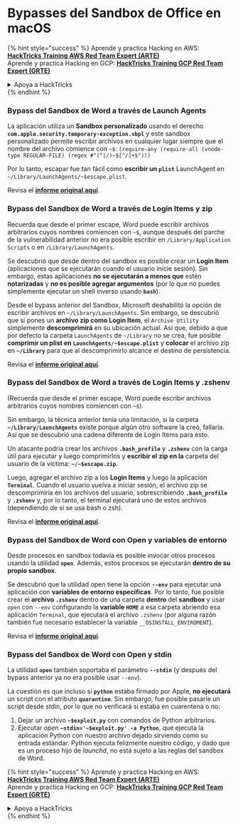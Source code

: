 # Bypasses del Sandbox de Office en macOS

{% hint style="success" %}
Aprende y practica Hacking en AWS:<img src="/.gitbook/assets/arte.png" alt="" data-size="line">[**HackTricks Training AWS Red Team Expert (ARTE)**](https://training.hacktricks.xyz/courses/arte)<img src="/.gitbook/assets/arte.png" alt="" data-size="line">\
Aprende y practica Hacking en GCP: <img src="/.gitbook/assets/grte.png" alt="" data-size="line">[**HackTricks Training GCP Red Team Expert (GRTE)**<img src="/.gitbook/assets/grte.png" alt="" data-size="line">](https://training.hacktricks.xyz/courses/grte)

<details>

<summary>Apoya a HackTricks</summary>

* Revisa los [**planes de suscripción**](https://github.com/sponsors/carlospolop)!
* **Únete al** 💬 [**grupo de Discord**](https://discord.gg/hRep4RUj7f) o al [**grupo de telegram**](https://t.me/peass) o **síguenos** en **Twitter** 🐦 [**@hacktricks\_live**](https://twitter.com/hacktricks\_live)**.**
* **Comparte trucos de hacking enviando PRs a los** [**HackTricks**](https://github.com/carlospolop/hacktricks) y [**HackTricks Cloud**](https://github.com/carlospolop/hacktricks-cloud) repos de github.

</details>
{% endhint %}

### Bypass del Sandbox de Word a través de Launch Agents

La aplicación utiliza un **Sandbox personalizado** usando el derecho **`com.apple.security.temporary-exception.sbpl`** y este sandbox personalizado permite escribir archivos en cualquier lugar siempre que el nombre del archivo comience con `~$`: `(require-any (require-all (vnode-type REGULAR-FILE) (regex #"(^|/)~$[^/]+$")))`

Por lo tanto, escapar fue tan fácil como **escribir un `plist`** LaunchAgent en `~/Library/LaunchAgents/~$escape.plist`.

Revisa el [**informe original aquí**](https://www.mdsec.co.uk/2018/08/escaping-the-sandbox-microsoft-office-on-macos/).

### Bypass del Sandbox de Word a través de Login Items y zip

Recuerda que desde el primer escape, Word puede escribir archivos arbitrarios cuyos nombres comiencen con `~$`, aunque después del parche de la vulnerabilidad anterior no era posible escribir en `/Library/Application Scripts` o en `/Library/LaunchAgents`.

Se descubrió que desde dentro del sandbox es posible crear un **Login Item** (aplicaciones que se ejecutarán cuando el usuario inicie sesión). Sin embargo, estas aplicaciones **no se ejecutarán a menos que** estén **notarizadas** y **no es posible agregar argumentos** (por lo que no puedes simplemente ejecutar un shell inverso usando **`bash`**).

Desde el bypass anterior del Sandbox, Microsoft deshabilitó la opción de escribir archivos en `~/Library/LaunchAgents`. Sin embargo, se descubrió que si pones un **archivo zip como Login Item**, el `Archive Utility` simplemente **descomprimirá** en su ubicación actual. Así que, debido a que por defecto la carpeta `LaunchAgents` de `~/Library` no se crea, fue posible **comprimir un plist en `LaunchAgents/~$escape.plist`** y **colocar** el archivo zip en **`~/Library`** para que al descomprimirlo alcance el destino de persistencia.

Revisa el [**informe original aquí**](https://objective-see.org/blog/blog\_0x4B.html).

### Bypass del Sandbox de Word a través de Login Items y .zshenv

(Recuerda que desde el primer escape, Word puede escribir archivos arbitrarios cuyos nombres comiencen con `~$`).

Sin embargo, la técnica anterior tenía una limitación, si la carpeta **`~/Library/LaunchAgents`** existe porque algún otro software la creó, fallaría. Así que se descubrió una cadena diferente de Login Items para esto.

Un atacante podría crear los archivos **`.bash_profile`** y **`.zshenv`** con la carga útil para ejecutar y luego comprimirlos y **escribir el zip en la** carpeta del usuario de la víctima: **`~/~$escape.zip`**.

Luego, agregar el archivo zip a los **Login Items** y luego la aplicación **`Terminal`**. Cuando el usuario vuelva a iniciar sesión, el archivo zip se descomprimiría en los archivos del usuario, sobrescribiendo **`.bash_profile`** y **`.zshenv`** y, por lo tanto, el terminal ejecutará uno de estos archivos (dependiendo de si se usa bash o zsh).

Revisa el [**informe original aquí**](https://desi-jarvis.medium.com/office365-macos-sandbox-escape-fcce4fa4123c).

### Bypass del Sandbox de Word con Open y variables de entorno

Desde procesos en sandbox todavía es posible invocar otros procesos usando la utilidad **`open`**. Además, estos procesos se ejecutarán **dentro de su propio sandbox**.

Se descubrió que la utilidad open tiene la opción **`--env`** para ejecutar una aplicación con **variables de entorno específicas**. Por lo tanto, fue posible crear el **archivo `.zshenv`** dentro de una carpeta **dentro** del **sandbox** y usar `open` con `--env` configurando la **variable `HOME`** a esa carpeta abriendo esa aplicación `Terminal`, que ejecutará el archivo `.zshenv` (por alguna razón también fue necesario establecer la variable `__OSINSTALL_ENVIROMENT`).

Revisa el [**informe original aquí**](https://perception-point.io/blog/technical-analysis-of-cve-2021-30864/).

### Bypass del Sandbox de Word con Open y stdin

La utilidad **`open`** también soportaba el parámetro **`--stdin`** (y después del bypass anterior ya no era posible usar `--env`).

La cuestión es que incluso si **`python`** estaba firmado por Apple, **no ejecutará** un script con el atributo **`quarantine`**. Sin embargo, fue posible pasarle un script desde stdin, por lo que no verificará si estaba en cuarentena o no:&#x20;

1. Dejar un archivo **`~$exploit.py`** con comandos de Python arbitrarios.
2. Ejecutar _open_ **`–stdin='~$exploit.py' -a Python`**, que ejecuta la aplicación Python con nuestro archivo dejado sirviendo como su entrada estándar. Python ejecuta felizmente nuestro código, y dado que es un proceso hijo de _launchd_, no está sujeto a las reglas del sandbox de Word.

{% hint style="success" %}
Aprende y practica Hacking en AWS:<img src="/.gitbook/assets/arte.png" alt="" data-size="line">[**HackTricks Training AWS Red Team Expert (ARTE)**](https://training.hacktricks.xyz/courses/arte)<img src="/.gitbook/assets/arte.png" alt="" data-size="line">\
Aprende y practica Hacking en GCP: <img src="/.gitbook/assets/grte.png" alt="" data-size="line">[**HackTricks Training GCP Red Team Expert (GRTE)**<img src="/.gitbook/assets/grte.png" alt="" data-size="line">](https://training.hacktricks.xyz/courses/grte)

<details>

<summary>Apoya a HackTricks</summary>

* Revisa los [**planes de suscripción**](https://github.com/sponsors/carlospolop)!
* **Únete al** 💬 [**grupo de Discord**](https://discord.gg/hRep4RUj7f) o al [**grupo de telegram**](https://t.me/peass) o **síguenos** en **Twitter** 🐦 [**@hacktricks\_live**](https://twitter.com/hacktricks\_live)**.**
* **Comparte trucos de hacking enviando PRs a los** [**HackTricks**](https://github.com/carlospolop/hacktricks) y [**HackTricks Cloud**](https://github.com/carlospolop/hacktricks-cloud) repos de github.

</details>
{% endhint %}
